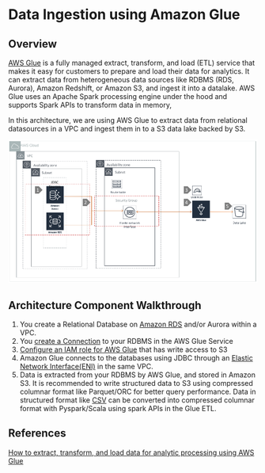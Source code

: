 # Data Ingestion using Amazon Glue

## Overview

[AWS Glue](https://aws.amazon.com/glue/) is a fully managed extract, transform, and load \(ETL\) service that makes it easy for customers to prepare and load their data for analytics. It can extract data from heterogeneous data sources like RDBMS \(RDS, Aurora\), Amazon Redshift, or Amazon S3, and ingest it into a datalake. AWS Glue uses an Apache Spark processing engine under the hood and supports Spark APIs to transform data in memory,

In this architecture, we are using AWS Glue to extract data from relational datasources in a VPC and ingest them in to a S3 data lake backed by S3.

![Data Ingestion Amazon Glue](../../.gitbook/assets/ingestion-aws-glue.png)

## Architecture Component Walkthrough

1. You create a Relational Database on [Amazon RDS](https://aws.amazon.com/rds) and/or Aurora within a VPC.
2. You [create a Connection](https://docs.aws.amazon.com/glue/latest/dg/console-connections.html) to your RDBMS in the AWS Glue Service
3. [Configure an IAM role for AWS Glue](https://docs.aws.amazon.com/glue/latest/dg/create-an-iam-role.html) that has write access to S3
4. Amazon Glue connects to the databases using JDBC through an [Elastic Network Interface\(ENI\)](https://docs.aws.amazon.com/AWSEC2/latest/UserGuide/using-eni.html) in the same VPC.
5. Data is extracted from your RDBMS by AWS Glue, and stored in Amazon S3. It is recommended to write structured data to S3 using compressed columnar format like Parquet/ORC for better query performance. Data in structured format like [CSV](https://en.wikipedia.org/wiki/Comma-separated_values) can be converted into compressed columnar format with Pyspark/Scala using spark APIs in the Glue ETL.

## References

[How to extract, transform, and load data for analytic processing using AWS Glue](https://aws.amazon.com/blogs/database/how-to-extract-transform-and-load-data-for-analytic-processing-using-aws-glue-part-2)

